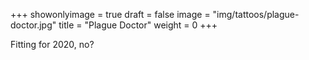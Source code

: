 +++
showonlyimage = true
draft = false
image = "img/tattoos/plague-doctor.jpg"
title = "Plague Doctor"
weight = 0
+++

Fitting for 2020, no?
